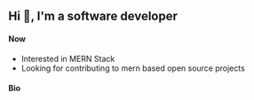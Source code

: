 ## Hi :wave:, I'm a software developer

#### Now
- Interested in MERN Stack
- Looking for contributing to mern based open source projects
#### Bio
<!---
muhammad-usman1811/muhammad-usman1811 is a ✨ special ✨ repository because its `README.md` (this file) appears on your GitHub profile.
You can click the Preview link to take a look at your changes.
--->
